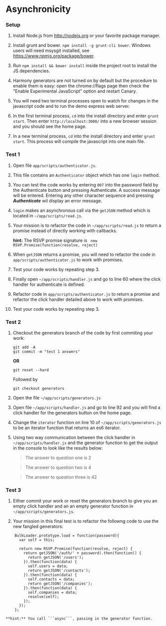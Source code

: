 Asynchronicity
==============
### Setup

1. Install Node.js from http://nodejs.org or your favorite package manager.

2. Install grunt and bower. `npm install -g grunt-cli bower`.  Windows users will need msysgit installed, see https://www.npmjs.org/package/bower.

3. Run `npm install && bower install` inside the project root to install the JS dependencies. 

4. Harmony generators are not turned on by default but the procedure to enable them is easy: open the chrome://flags page then check the "Enable Experimental JavaScript" option and restart Canary. 

5. You will need two terminal processes open to watch for changes in the javascript code and to run the demo express web server.

6. In the first terminal process, `cd` into the install directory and enter ```grunt start```.  Then enter ```http://localhost:3000/``` into a new browser session and you should see the home page.

7. In a new terminal process, `cd` into the install directory and enter ```grunt start```.  This process will compile the javascript into one main file.

### Test 1

1.  Open file ```app/scripts/authenticator.js```.

2.  This file contains an ```Authenticator``` object which has one ```login``` method.

3.  You can test the code works by entering ```007``` into the password field by the Authenticate button and pressing Authenticate.  A success message will be entered.  Entering any other character sequence and pressing ***Authenticate*** wil display an error message.

3.  ```login``` makes an asynchronous call via the ```getJSON``` method which is located in ```~/app/scripts/read.js```.

4.  Your mission is to refactor the code in ```~/app/scripts/read.js``` to return a promise instead of directly working with callbacks.

    **hint:** The RSVP promise signature is ``` new RSVP.Promise(function(resolve, reject)```

5.  When ```getJSON``` returns a promise, you will need to refactor the code in ```app/scripts/authenticator.js``` to work with promises.

6.  Test your code works by repeating step 3.

7.  Finally open ```~/app/scripts/handler.js``` and go to line 60 where the click handler for authenticate is defined.

8.  Refactor code in ```app/scripts/authenticator.js``` to return a promise and refactor the click handler detailed above to work with promises.

9.  Test your code works by repeating step 3.

### Test 2

1.  Checkout the generators branch of the code by first commiting your work:
    ```
    git add -A
    git commit -m "test 1 answers"
    ```

    **OR**

    ```git reset --hard```

    Followed by

    ```git checkout generators```

2.  Open the file ```~/app/scripts/generators.js```

3.  Open file ```~/app/scripts/handler.js``` and go to line 92 and you will find a click handler for the generators button on the home page.

4.  Change the ```iterator``` function on line 10 of ```~/app/scripts/generators.js``` to be an iterator function that returns an es6 iterator.

5.  Using two way communication between the click handler in ```~/app/scripts/handler.js``` and the generator function to get the output in the console to look like the results below:
    > The answer to question one is 2

    > The answer to question two is 4

    > The answer to question three is 42

### Test 3

1.  Either commit your work or reset the generators branch to give you an empty click handler and an an empty generator function in ```~/app/scripts/generators.js```.

2.  Your mission in this final test is to refactor the followng code to use the new fangled generators:

```
    BulkLoader.prototype.load = function(password){
      var self = this;

      return new RSVP.Promise(function(resolve, reject) {
        return getJSON('/auth/' + password).then(function() {
          return getJSON('/users');
        }).then(function(data) {
          self.users = data;
          return getJSON('/contacts');
        }).then(function(data) {
          self.contacts = data;
          return getJSON('/companies');
        }).then(function(data) {
          self.companies = data;
          resolve(self);
        });
      });
    };
```

    **hint:** You call ```async```, passing in the generator function.
